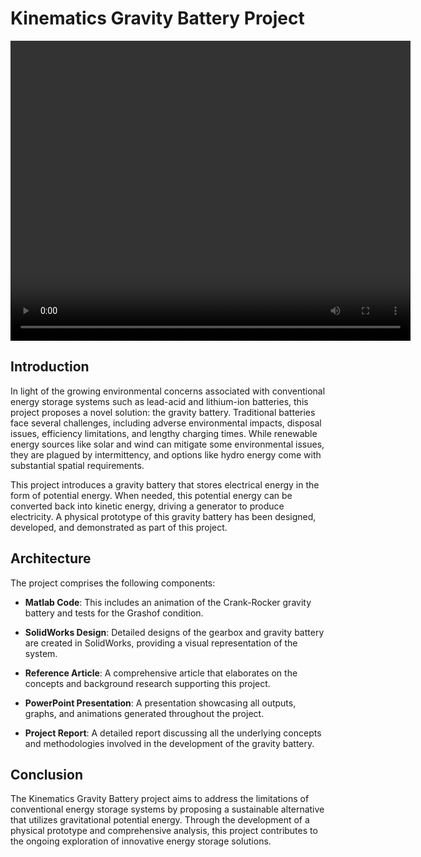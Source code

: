# Kinematics Gravity Battery Project

<video width="640" height="480" controls>
  <source src="GravityBatteryProject/Project/Proof of concept.mp4" type="video/mp4">
  Your browser does not support the video tag.
</video>

## Introduction

In light of the growing environmental concerns associated with conventional energy storage systems such as lead-acid and lithium-ion batteries, this project proposes a novel solution: the gravity battery. Traditional batteries face several challenges, including adverse environmental impacts, disposal issues, efficiency limitations, and lengthy charging times. While renewable energy sources like solar and wind can mitigate some environmental issues, they are plagued by intermittency, and options like hydro energy come with substantial spatial requirements. 

This project introduces a gravity battery that stores electrical energy in the form of potential energy. When needed, this potential energy can be converted back into kinetic energy, driving a generator to produce electricity. A physical prototype of this gravity battery has been designed, developed, and demonstrated as part of this project.

## Architecture

The project comprises the following components:

- **Matlab Code**: This includes an animation of the Crank-Rocker gravity battery and tests for the Grashof condition.
  
- **SolidWorks Design**: Detailed designs of the gearbox and gravity battery are created in SolidWorks, providing a visual representation of the system.

- **Reference Article**: A comprehensive article that elaborates on the concepts and background research supporting this project.

- **PowerPoint Presentation**: A presentation showcasing all outputs, graphs, and animations generated throughout the project.

- **Project Report**: A detailed report discussing all the underlying concepts and methodologies involved in the development of the gravity battery.

## Conclusion

The Kinematics Gravity Battery project aims to address the limitations of conventional energy storage systems by proposing a sustainable alternative that utilizes gravitational potential energy. Through the development of a physical prototype and comprehensive analysis, this project contributes to the ongoing exploration of innovative energy storage solutions.
